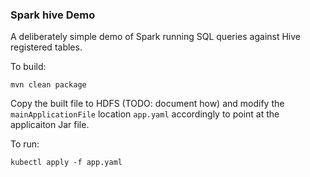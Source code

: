 ### Spark hive Demo

A deliberately simple demo of Spark running SQL queries against Hive registered tables.

To build:

```
mvn clean package
```

Copy the built file to HDFS (TODO: document how) and modify the `mainApplicationFile` location `app.yaml` accordingly to point at the applicaiton Jar file.

To run:
```
kubectl apply -f app.yaml 
```
